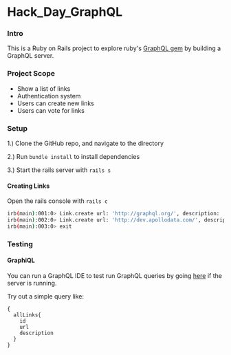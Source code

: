 # Hack_Day_GraphQL

### Intro
This is a Ruby on Rails project to explore ruby's [GraphQL gem](https://graphql-ruby.org/) by building a GraphQL server.

### Project Scope
+ Show a list of links
+ Authentication system
+ Users can create new links
+ Users can vote for links

### Setup

1.) Clone the GitHub repo, and navigate to the directory

2.) Run `bundle install` to install dependencies

3.) Start the rails server with `rails s`

#### Creating Links
Open the rails console with `rails c`
```bash
irb(main):001:0> Link.create url: 'http://graphql.org/', description: 'The Best Query Language'
irb(main):002:0> Link.create url: 'http://dev.apollodata.com/', description: 'Awesome GraphQL Client'
irb(main):003:0> exit

```

### Testing

#### GraphiQL
You can run a GraphQL IDE to test run GraphQL queries by going [here](http://localhost:3000/graphiql) if the server is running.

Try out a simple query like:
```
{
  allLinks{
    id
    url
    description
  }
}
```
